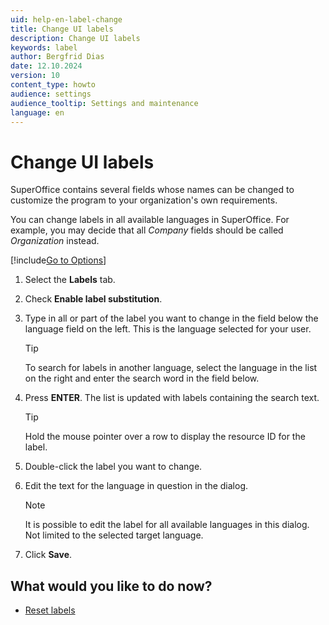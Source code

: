 ```yaml
---
uid: help-en-label-change
title: Change UI labels
description: Change UI labels
keywords: label
author: Bergfrid Dias
date: 12.10.2024
version: 10
content_type: howto
audience: settings
audience_tooltip: Settings and maintenance
language: en
---
```


# Change UI labels

SuperOffice contains several fields whose names can be changed to customize the program to your organization's own requirements.

You can change labels in all available languages in SuperOffice. For example, you may decide that all *Company* fields should be called *Organization* instead.

[!include[Go to Options](../includes/open-options.md)]

1. Select the **Labels** tab.

1. Check **Enable label substitution**.

1. Type in all or part of the label you want to change in the field below the language field on the left. This is the language selected for your user.

    > [!TIP]
    > To search for labels in another language, select the language in the list on the right and enter the search word in the field below.

1. Press **ENTER**. The list is updated with labels containing the search text.

    > [!TIP]
    > Hold the mouse pointer over a row to display the resource ID for the label.

1. Double-click the label you want to change.

1. Edit the text for the language in question in the dialog.

    > [!NOTE]
    > It is possible to edit the label for all available languages in this dialog. Not limited to the selected target language.

1. Click **Save**.

## What would you like to do now?

* [Reset labels][1]

<!-- Referenced links -->
[1]: reset.md

<!-- Referenced images -->
